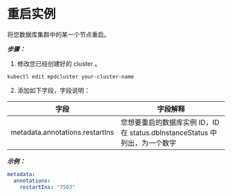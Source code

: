 # 重启实例

将您数据库集群中的某一个节点重启。

***步骤：***

1. 修改您已经创建好的 cluster 。

```shell
kubectl edit mpdcluster your-cluster-name
```

2. 添加如下字段，字段说明：

| 字段                            | 字段解释                                                     |
| ------------------------------- | ------------------------------------------------------------ |
| metadata.annotations.restartIns | 您想要重启的数据库实例 ID，ID 在 status.dbInstanceStatus 中列出，为一个数字 |

***示例：***

```yaml
metadata:
  annotations:
    restartIns: "7503"
```
